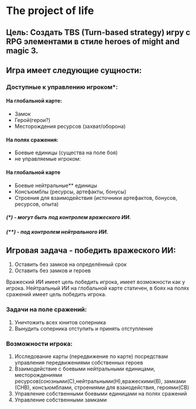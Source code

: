 # The project of life

## Цель: Создать  TBS (Turn-based strategy) игру с RPG элементами в стиле heroes of might and magic 3.

## Игра имеет следующие сущности:
### Доступные к управлению игроком*:
#### На глобальной карте:
* Замок
* Герой(герои?)
* Месторождения ресурсов (захват/оборона)
#### На полях сражения:
* Боевые единицы (существа на поле боя)
* не управляемые игроком:
#### На глобальной карте
* Боевые нейтральные** единицы
* Консъюмблы (ресурсы, артефакты, бонусы)
* Строения для взаимодействия (источники артефактов, бонусов, ресурсов, опыта)

##### (*) - могут быть под контролем вражеского ИИ.
##### (**) - под контролем нейтрального ИИ.

##  Игровая задача - победить вражеского ИИ:
1. Оставить без замков на определённый срок
1. Оставить без замков и героев

Вражеский ИИ имеет цель победить игрока, имеет возможности как у игрока.
Нейтральный ИИ на глобальной карте статичен, в боях на полях сражений имеет цель победить игрока.
### Задачи на поле сражений:
1. Уничтожить всех юнитов соперника
1. Вынудить соперника отступить и принять отступление

### Возможности игрока:
1. Исследование карты (передвижение по карте) посредствам управления передвижениями собственных героев
1. Взаимодействие с боевыми нейтральными единицами, месторождениями ресурсов(союзными(С),нейтральными(Н),вражескими(В), замками (СНВ), консъюмблами, строениями для взаиодействия, героями(СВ)
1. Управление собственными боевыми единицами на полях сражений
1. Управление собственными замками
